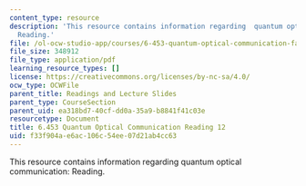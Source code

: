 ```yaml
---
content_type: resource
description: 'This resource contains information regarding  quantum optical communication:
  Reading.'
file: /ol-ocw-studio-app/courses/6-453-quantum-optical-communication-fall-2016/f33f904ae6ac106c54ee07d21ab4cc63_MIT6_453F16_Lect12_Notes.pdf
file_size: 348912
file_type: application/pdf
learning_resource_types: []
license: https://creativecommons.org/licenses/by-nc-sa/4.0/
ocw_type: OCWFile
parent_title: Readings and Lecture Slides
parent_type: CourseSection
parent_uid: ea318bd7-40cf-dd0a-35a9-b8841f41c03e
resourcetype: Document
title: 6.453 Quantum Optical Communication Reading 12
uid: f33f904a-e6ac-106c-54ee-07d21ab4cc63
---
```

This resource contains information regarding  quantum optical communication: Reading.